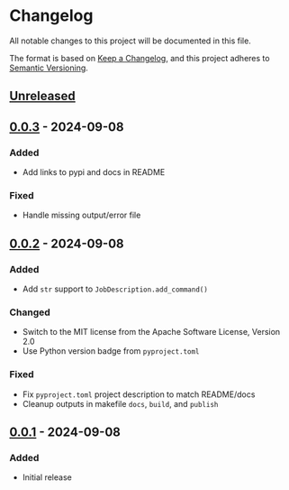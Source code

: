 # Changelog

All notable changes to this project will be documented in this file.

The format is based on [Keep a Changelog](https://keepachangelog.com/en/1.1.0/),
and this project adheres to [Semantic Versioning](https://semver.org/spec/v2.0.0.html).

## [Unreleased]

## [0.0.3] - 2024-09-08

### Added

- Add links to pypi and docs in README

### Fixed

- Handle missing output/error file

## [0.0.2] - 2024-09-08

### Added

- Add `str` support to `JobDescription.add_command()`

### Changed

- Switch to the MIT license from the Apache Software License, Version 2.0
- Use Python version badge from `pyproject.toml`

### Fixed

- Fix `pyproject.toml` project description to match README/docs
- Cleanup outputs in makefile `docs`, `build`, and `publish`

## [0.0.1] - 2024-09-08

### Added

- Initial release

[unreleased]: https://github.com/MaterialsPhysicsANU/pbspy/compare/v0.0.3...HEAD
[0.0.3]: https://github.com/MaterialsPhysicsANU/pbspy/releases/tag/v0.0.3
[0.0.2]: https://github.com/MaterialsPhysicsANU/pbspy/releases/tag/v0.0.2
[0.0.1]: https://github.com/MaterialsPhysicsANU/pbspy/releases/tag/v0.0.1
